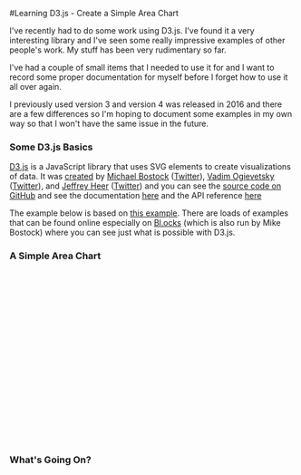 <style type="text/css">
    .area {
        fill: lightsteelblue;
    }

    #d3-area-chart-example {
        height: 300px;
    }
</style>

#Learning D3.js - Create a Simple Area Chart

I've recently had to do some work using D3.js. I've found it a very interesting library and I've seen some really impressive examples of other people's work. My stuff has been very rudimentary so far. 

I've had a couple of small items that I needed to use it for and I want to record some proper documentation for myself before I forget how to use it all over again.

I previously used version 3 and version 4 was released in 2016 and there are a few differences so I'm hoping to document some examples in my own way so that I won't have the same issue in the future.

### Some D3.js Basics

[D3.js](https://d3js.org/) is a JavaScript library that uses SVG elements to create visualizations of data. It was [created](http://vis.stanford.edu/papers/d3) by [Michael Bostock](https://github.com/mbostock) ([Twitter](https://twitter.com/mbostock?lang=en)), [Vadim Ogievetsky](https://github.com/vogievetsky/) ([Twitter](https://twitter.com/VOgievetsky?lang=en)), and [Jeffrey Heer](https://homes.cs.washington.edu/~jheer/) ([Twitter](https://twitter.com/jeffrey_heer?lang=en)) and you can see the [source code on GitHub](https://github.com/d3/d3) and see the documentation [here](https://github.com/d3/d3/wiki) and the API reference [here](http://devdocs.io/d3~4/)

The example below is based on [this example](https://bl.ocks.org/d3noob/119a138ef9bd1d8f0a8d57ea72355252). There are loads of examples that can be found online especially on [Bl.ocks](https://bl.ocks.org/) (which is also run by Mike Bostock) where you can see just what is possible with D3.js.

### A Simple Area Chart

<div id="d3-area-chart-example"></div>

### What's Going On?

<script type="text/javascript" src="https://cdnjs.cloudflare.com/ajax/libs/knockout/3.4.1/knockout-min.js"></script>
<script src="https://d3js.org/d3.v4.min.js"></script>
<script type="text/javascript">
// Area Chart Example with Grid
// https://bl.ocks.org/d3noob/119a138ef9bd1d8f0a8d57ea72355252

// My example is at https://codepen.io/tctruckscience/pen/wpyGRo
var margin = {top: 20, right: 20, bottom: 20, left: 20},
    width = document.getElementById("d3-area-chart-example").scrollWidth - margin.left - margin.right,
    height = document.getElementById("d3-area-chart-example").scrollHeight - margin.top - margin.bottom,
    numberOfTicksOnXAxis = 5,
    numberOfTicksOnYAxis = 5;

// set the ranges
var x = d3.scaleLinear().range([0, width]);
var y = d3.scaleLinear().range([height, 0]);

// define the area
var area = d3.area()
    .x(function(d, index) { 
      return x(index); 
    })
    .y0(height)
    .y1(function(d) { return y(d); });

// append the svg obgect to the body of the page
// appends a 'group' element to 'svg'
// moves the 'group' element to the top left margin
var svg = d3.select("#d3-area-chart-example").append("svg")
    .attr("width", width + margin.left + margin.right)
    .attr("height", height + margin.top + margin.bottom)
  .append("g")
    .attr("transform",
          "translate(" + margin.left + "," + margin.top + ")");

// scale the range of the data
var data = [0, 1, 2, 3, 4, 20, 3, 0, 20, 0, 1, 2, 3, 4, 0, 1, 2, 3, 4, 20, 3, 0, 20, 0, 3, 4];

x.domain(d3.extent(data, function(d, index) { 
  return index; 
}));
y.domain([0, d3.max(data, function(d) { 
  return d;
})]);

// add the area
svg.append("path")
  .data([data])
  .attr("class", "area")
  .attr("d", area);

// add the X Axis
svg.append("g")
  .attr("transform", "translate(0," + height + ")")
  .call(d3.axisBottom(x).ticks(numberOfTicksOnXAxis));

// add the Y Axis
svg.append("g")
  .call(d3.axisLeft(y).ticks(numberOfTicksOnYAxis));
</script>